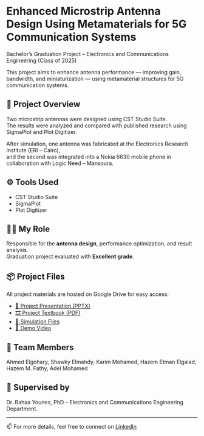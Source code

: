 # Enhanced Microstrip Antenna Design Using Metamaterials for 5G Communication Systems

Bachelor’s Graduation Project – Electronics and Communications Engineering (Class of 2025)


This project aims to enhance antenna performance — improving gain, bandwidth, and miniaturization — using metamaterial structures for 5G communication systems.

## 🧩 Project Overview
Two microstrip antennas were designed using CST Studio Suite.  
The results were analyzed and compared with published research using SigmaPlot and Plot Digitizer.

After simulation, one antenna was fabricated at the Electronics Research Institute (ERI – Cairo),  
and the second was integrated into a Nokia 6630 mobile phone in collaboration with Logic Need – Mansoura.

## ⚙️ Tools Used
- CST Studio Suite  
- SigmaPlot  
- Plot Digitizer  

## 👨‍💻 My Role
Responsible for the **antenna design**, performance optimization, and result analysis.  
Graduation project evaluated with **Excellent grade**.

## 📦 Project Files
All project materials are hosted on Google Drive for easy access:
- [📘 Project Presentation (PPTX)](https://drive.google.com/drive/folders/1ni6uYJuRU01aqyMvdWUNu0nUpBtox8cJ?usp=sharing)
- [🎞️ Project Textbook (PDF)](https://drive.google.com/drive/folders/11Bk0V3ddqZhF-bsow_AiwCxSdOQrr8sh?usp=sharing)
- [🧩 Simulation Files](https://drive.google.com/drive/folders/1Jv6mKNUd3RPwICmLuxR5gqq_YIzrIOgG?usp=sharing)
- [🎥 Demo Video](https://drive.google.com/file/d/1AQyq0Ui0XTN_9hNmC7eTIf2iJESKLBIB/view?usp=sharing)

## 👥 Team Members
Ahmed Elgohary, Shawky Elmahdy, Karim Mohamed, Hazem Etman Elgalad, Hazem M. Fathy, Adel Mohamed

## 🧠 Supervised by
Dr. Bahaa Younes, PhD – Electronics and Communications Engineering Department.

---
📫 For more details, feel free to connect on [LinkedIn](https://www.linkedin.com/in/karim-roshdy-)

